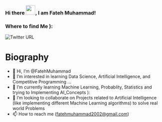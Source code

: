 ### Hi there <img src="https://raw.githubusercontent.com/MartinHeinz/MartinHeinz/master/wave.gif" width="30px">, I am Fateh Muhammad!
### Where to find Me ):
![Twitter URL](https://img.shields.io/twitter/url?style=social&url=https%3A%2F%2Ftwitter.com%2FFM_Sani)
# Biography
- 👋 Hi, I’m @FatehMuhammad
- 👀 I’m interested in learning Data Science, Artificial Intelligence, and Competitive Programming ...
- 🌱 I’m currently learning Machine Learning, Probablity, Statistics and trying to Implementing AI_Concepts ):
- 💞️ I’m looking to collaborate on Projects related to Artificial Intelligence (like implementing different Machine Learning algorithms) to solve real world Problems
- 📫 How to reach me (fatehmuhammad2002@gmail.com)

<!---
FatehMuhammad/FatehMuhammad is a ✨ special ✨ repository because its `README.md` (this file) appears on your GitHub profile.
You can click the Preview link to take a look at your changes.
--->
 
